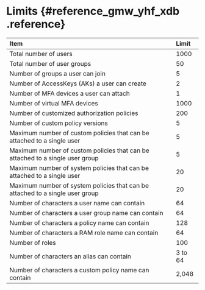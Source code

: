 # Limits {#reference_gmw_yhf_xdb .reference}

|Item|Limit|
|:---|:----|
|Total number of users|1000|
|Total number of user groups|50|
|Number of groups a user can join|5|
|Number of AccessKeys \(AKs\) a user can create|2|
|Number of MFA devices a user can attach|1|
|Number of virtual MFA devices|1000|
|Number of customized authorization policies|200|
|Number of custom policy versions|5|
|Maximum number of custom policies that can be attached to a single user|5|
|Maximum number of custom policies that can be attached to a single user group|5|
|Maximum number of system policies that can be attached to a single user|20|
|Maximum number of system policies that can be attached to a single user group|20|
|Number of characters a user name can contain|64|
|Number of characters a user group name can contain|64|
|Number of characters a policy name can contain|128|
|Number of characters a RAM role name can contain|64|
|Number of roles|100|
|Number of characters an alias can contain|3 to 64|
|Number of characters a custom policy name can contain|2,048|

